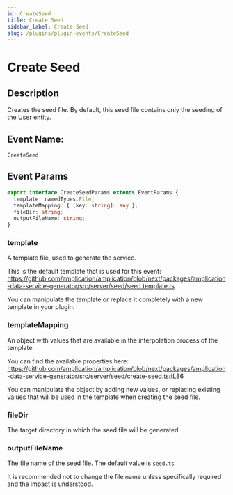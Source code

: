 ```yaml
---
id: CreateSeed
title: Create Seed
sidebar_label: Create Seed
slug: /plugins/plugin-events/CreateSeed
---
```


# Create Seed

## Description

Creates the seed file. By default, this seed file contains only the seeding of the User entity.

## Event Name:
`CreateSeed`

## Event Params

```ts
export interface CreateSeedParams extends EventParams {
  template: namedTypes.File;
  templateMapping: { [key: string]: any };
  fileDir: string;
  outputFileName: string;
}
```

### template

A template file, used to generate the service.

This is the default template that is used for this event: 
https://github.com/amplication/amplication/blob/next/packages/amplication-data-service-generator/src/server/seed/seed.template.ts

You can manipulate the template or replace it completely with a new template in your plugin. 


### templateMapping

An object with values that are available in the interpolation process of the template.

You can find the available properties here:
https://github.com/amplication/amplication/blob/next/packages/amplication-data-service-generator/src/server/seed/create-seed.ts#L86

You can manipulate the object by adding new values, or replacing existing values that will be used in the template when creating the seed file.


### fileDir
The target directory in which the seed file will be generated.


### outputFileName
The file name of the seed file. The default value is `seed.ts`

It is recommended not to change the file name unless specifically required and the impact is understood.